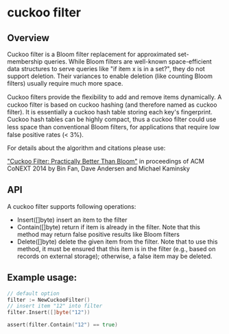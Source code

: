 # cuckoo filter

## Overview

Cuckoo filter is a Bloom filter replacement for approximated set-membership queries. While Bloom filters are well-known space-efficient data structures to serve queries like "if item x is in a set?", they do not support deletion. Their variances to enable deletion (like counting Bloom filters) usually require much more space.

Cuckoo ﬁlters provide the ﬂexibility to add and remove items dynamically. A cuckoo filter is based on cuckoo hashing (and therefore named as cuckoo filter). It is essentially a cuckoo hash table storing each key's fingerprint. Cuckoo hash tables can be highly compact, thus a cuckoo filter could use less space than conventional Bloom ﬁlters, for applications that require low false positive rates (< 3%).

For details about the algorithm and citations please use:

["Cuckoo Filter: Practically Better Than Bloom"](http://www.cs.cmu.edu/~binfan/papers/conext14_cuckoofilter.pdf) in proceedings of ACM CoNEXT 2014 by Bin Fan, Dave Andersen and Michael Kaminsky

## API
A cuckoo filter supports following operations:
+ Insert([]byte)  insert an item to the filter
+ Contain([]byte) return if item is already in the filter. Note that this method may return false positive results like Bloom filters
+ Delete([]byte) delete the given item from the filter. Note that to use this method, it must be ensured that this item is in the filter (e.g., based on records on external storage); otherwise, a false item may be deleted.

## Example usage:
```go
// default option
filter := NewCuckooFilter()
// insert item "12" into filter
filter.Insert([]byte("12"))

assert(filter.Contain("12") == true)
```

